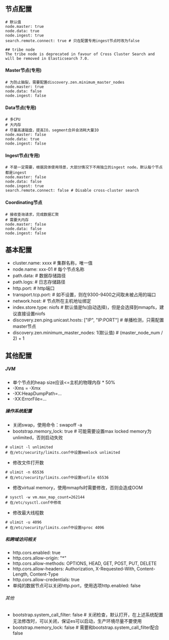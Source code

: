 ## 节点配置
```
# 默认值
node.master: true
node.data: true
node.ingest: true
search.remote.connect: true # 只在配置专用ingest节点时改为false

## tribe node
The tribe node is deprecated in favour of Cross Cluster Search and will be removed in Elasticsearch 7.0.
```
#### Master节点(专用)
```
# 为防止脑裂，需要配置discovery.zen.minimum_master_nodes
node.master: true
node.data: false
node.ingest: false
```
#### Data节点(专用)
```
# 多CPU
# 大内存
# 尽量高速磁盘，提高IO，segment合并会消耗大量IO
node.master: false
node.data: true
node.ingest: false
```
#### Ingest节点(专用)
```
# 不是一定需要，根据具体使用场景，大部分情况下不用独立的ingest node，默认每个节点都是ingest
node.master: false
node.data: false
node.ingest: true
search.remote.connect: false # Disable cross-cluster search
```
#### Coordinating节点
```
# 接收查询请求，完成数据汇聚
# 需要大内存
node.master: false
node.data: false
node.ingest: false
```

## 基本配置
- cluster.name: xxxx # 集群名称，唯一值
- node.name: xxx-01 # 每个节点名称
- path.data: # 数据存储路径
- path.logs: # 日志存储路径
- http.port: # http端口
- transport.tcp.port: # 如不设置，则在9300-9400之间取未被占用的端口
- network.host: # 节点所在主机地址绑定
- index.store.type: niofs # 默认值是fs(自动选择)，但是会选择到mmapfs，建议直接设置niofs
- discovery.zen.ping.unicast.hosts: ["IP", "IP:PORT"] # 单播检测，只需配置master节点
- discovery.zen.minimum_master_nodes: 1(默认值) # (master_node_num / 2) + 1


## 其他配置
##### JVM 
- 单个节点的heap size应该<=主机的物理内存 * 50%
- -Xms = -Xmx
- -XX:HeapDumpPath=...
- -XX:ErrorFile=...

##### 操作系统配置
- 关闭swap，使用命令：swapoff -a
- bootstrap.memory_lock: true # 可能需要设置max locked memory为unlimited，否则启动失败
```
# ulimit -l unlimited
# 在/etc/security/limits.conf中设置memlock unlimited
```
- 修改文件打开数
```
# ulimit -n 65536
# 在/etc/security/limits.conf中设置nofile 65536
```
- 修改virtual memory，使用mmapfs时需要修改，否则会造成OOM
```
# sysctl -w vm.max_map_count=262144
# 在/etc/sysctl.conf中修改
```
- 修改最大线程数
```
# ulimit -u 4096
# 在/etc/security/limits.conf中设置nproc 4096
```

##### 和跨域访问相关
- http.cors.enabled: true
- http.cors.allow-origin: "*"
- http.cors.allow-methods: OPTIONS, HEAD, GET, POST, PUT, DELETE
- http.cors.allow-headers: Authorization, X-Requested-With, Content-Length, Content-Type
- http.cors.allow-credentials: true
- 单纯的数据节点可以关闭http.port，使用选项http.enabled: false


###### 其他
- bootstrap.system_call_filter: false # 关闭检查，默认打开，在上述系统配置无法修改时，可以关闭，保证es可以启动，生产环境尽量不要使用
- bootstrap.memory_lock: false # 需要和bootstrap.system_call_filter配合false
